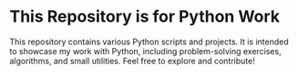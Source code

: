 # **This Repository is for Python Work**

This repository contains various Python scripts and projects. It is intended to showcase my work with Python, including problem-solving exercises, algorithms, and small utilities. Feel free to explore and contribute!

